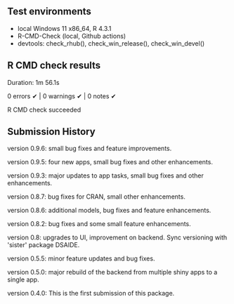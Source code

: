 ## Test environments

* local Windows 11 x86_64, R 4.3.1
* R-CMD-Check (local, Github actions) 
* devtools: check_rhub(), check_win_release(), check_win_devel()

## R CMD check results

Duration: 1m 56.1s

0 errors ✔ | 0 warnings ✔ | 0 notes ✔

R CMD check succeeded


 
## Submission History

version 0.9.6: small bug fixes and feature improvements.

version 0.9.5: four new apps, small bug fixes and other enhancements.

version 0.9.3: major updates to app tasks, small bug fixes and other enhancements.

version 0.8.7: bug fixes for CRAN, small other enhancements.

version 0.8.6: additional models, bug fixes and feature enhancements.

version 0.8.2: bug fixes and some small feature enhancements.

version 0.8: upgrades to UI, improvement on backend. Sync versioning with 'sister' package DSAIDE.

version 0.5.5: minor feature updates and bug fixes.

version 0.5.0: major rebuild of the backend from multiple shiny apps to a single app.

version 0.4.0: This is the first submission of this package.
